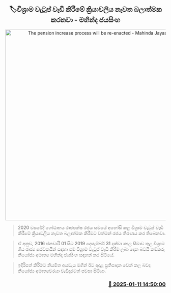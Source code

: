 <p align='center'><b><h2 align='center' title='The pension increase process will be re-enacted - Mahinda Jayasinghe'>🏷විශ්‍රාම වැටුප් වැඩි කිරීමේ ක්‍රියාවලිය නැවත බලාත්මක කරනවා - මහින්ද ජයසිංහ</h2></b></p>
<p align='center'><img src='https://helakuru.sgp1.cdn.digitaloceanspaces.com/esana/images/lib/mahinda-jayasinhe-parliment.jpg' width='600' alt='The pension increase process will be re-enacted - Mahinda Jayasinghe'></p>

> 2020 වසරේදී ගෝඨාභය රාජපක්ෂ රජය සමයේ අහෝසි කළ විශ්‍රාම වැටුප් වැඩි කිරීමේ ක්‍රියාවලිය නැවත බලාත්මක කිරීමට වත්මන් රජය තීරණය කර තිබෙනවා.

> ඒ අනුව, 2016 ජනවාරි 01 සිට 2019 දෙසැම්බර් 31 දක්වා කාල සීමාව තුළ විශ්‍රාම ගිය රාජ්‍ය සේවකයින් සඳහා එම විශ්‍රාම වැටුප් වැඩි කිරීම ලබා දෙන බවයි කම්කරු නියෝජ්‍ය අමාත්‍ය මහින්ද ජයසිංහ සඳහන් කර සිටියේ.

> ඉදිරිපත් කිරීමට නියමිත අයවැය මගින් ඊට අදාළ ප්‍රතිපාදන වෙන් කල බවද නියෝජ්‍ය අමාත්‍යවරයා වැඩිදුරටත් පවසා සිටියා.



<h3 align='right'><a href='https://www.helakuru.lk/esana/p/106527/'>📅 2025-01-11 14:50:00</a></h3>
